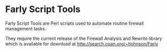 Farly Script Tools
==================

Farly Script Tools are Perl scripts used to automate routine
firewall management tasks.

They require the current release of the Firewall Analysis
and Rewrite library which is available for download
at http://search.cpan.org/~tjohnson/Farly